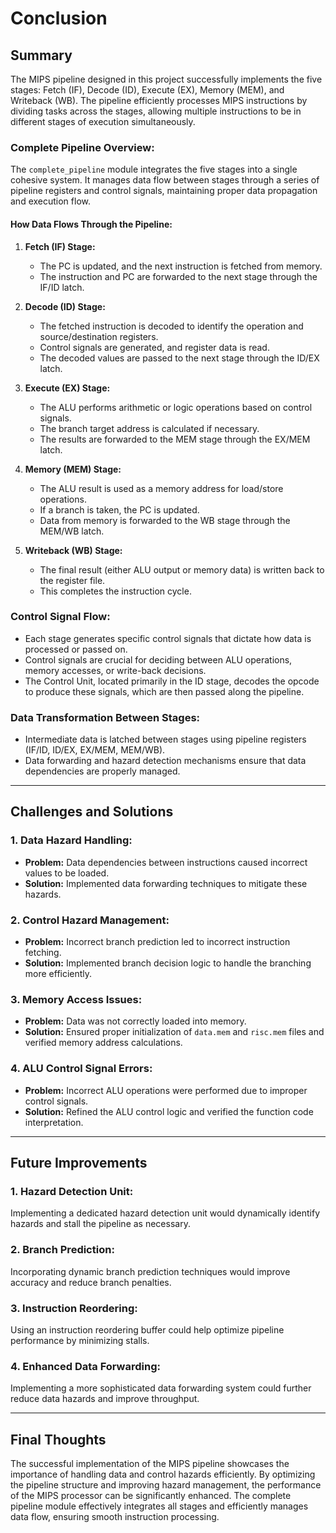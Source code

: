 
# Conclusion

## Summary
The MIPS pipeline designed in this project successfully implements the five stages: Fetch (IF), Decode (ID), Execute (EX), Memory (MEM), and Writeback (WB). The pipeline efficiently processes MIPS instructions by dividing tasks across the stages, allowing multiple instructions to be in different stages of execution simultaneously.

### Complete Pipeline Overview:
The `complete_pipeline` module integrates the five stages into a single cohesive system. It manages data flow between stages through a series of pipeline registers and control signals, maintaining proper data propagation and execution flow.

#### How Data Flows Through the Pipeline:
1. **Fetch (IF) Stage:**
   - The PC is updated, and the next instruction is fetched from memory.
   - The instruction and PC are forwarded to the next stage through the IF/ID latch.

2. **Decode (ID) Stage:**
   - The fetched instruction is decoded to identify the operation and source/destination registers.
   - Control signals are generated, and register data is read.
   - The decoded values are passed to the next stage through the ID/EX latch.

3. **Execute (EX) Stage:**
   - The ALU performs arithmetic or logic operations based on control signals.
   - The branch target address is calculated if necessary.
   - The results are forwarded to the MEM stage through the EX/MEM latch.

4. **Memory (MEM) Stage:**
   - The ALU result is used as a memory address for load/store operations.
   - If a branch is taken, the PC is updated.
   - Data from memory is forwarded to the WB stage through the MEM/WB latch.

5. **Writeback (WB) Stage:**
   - The final result (either ALU output or memory data) is written back to the register file.
   - This completes the instruction cycle.

### Control Signal Flow:
- Each stage generates specific control signals that dictate how data is processed or passed on.
- Control signals are crucial for deciding between ALU operations, memory accesses, or write-back decisions.
- The Control Unit, located primarily in the ID stage, decodes the opcode to produce these signals, which are then passed along the pipeline.

### Data Transformation Between Stages:
- Intermediate data is latched between stages using pipeline registers (IF/ID, ID/EX, EX/MEM, MEM/WB).
- Data forwarding and hazard detection mechanisms ensure that data dependencies are properly managed.

---

## Challenges and Solutions

### 1. Data Hazard Handling:
- **Problem:** Data dependencies between instructions caused incorrect values to be loaded.
- **Solution:** Implemented data forwarding techniques to mitigate these hazards.

### 2. Control Hazard Management:
- **Problem:** Incorrect branch prediction led to incorrect instruction fetching.
- **Solution:** Implemented branch decision logic to handle the branching more efficiently.

### 3. Memory Access Issues:
- **Problem:** Data was not correctly loaded into memory.
- **Solution:** Ensured proper initialization of `data.mem` and `risc.mem` files and verified memory address calculations.

### 4. ALU Control Signal Errors:
- **Problem:** Incorrect ALU operations were performed due to improper control signals.
- **Solution:** Refined the ALU control logic and verified the function code interpretation.

---

## Future Improvements

### 1. Hazard Detection Unit:
Implementing a dedicated hazard detection unit would dynamically identify hazards and stall the pipeline as necessary.

### 2. Branch Prediction:
Incorporating dynamic branch prediction techniques would improve accuracy and reduce branch penalties.

### 3. Instruction Reordering:
Using an instruction reordering buffer could help optimize pipeline performance by minimizing stalls.

### 4. Enhanced Data Forwarding:
Implementing a more sophisticated data forwarding system could further reduce data hazards and improve throughput.

---

## Final Thoughts
The successful implementation of the MIPS pipeline showcases the importance of handling data and control hazards efficiently. By optimizing the pipeline structure and improving hazard management, the performance of the MIPS processor can be significantly enhanced. The complete pipeline module effectively integrates all stages and efficiently manages data flow, ensuring smooth instruction processing.

